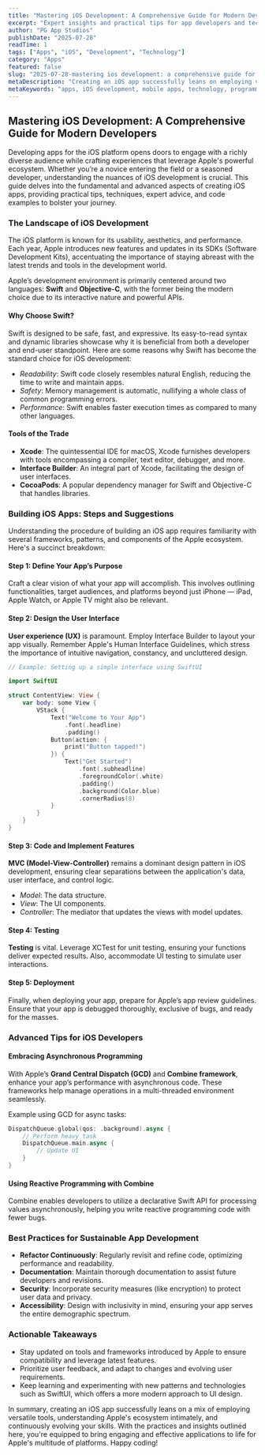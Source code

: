 ```yaml
---
title: "Mastering iOS Development: A Comprehensive Guide for Modern Developers"
excerpt: "Expert insights and practical tips for app developers and tech enthusiasts"
author: "PG App Studios"
publishDate: "2025-07-28"
readTime: 1
tags: ["Apps", "iOS", "Development", "Technology"]
category: "Apps"
featured: false
slug: "2025-07-28-mastering ios development: a comprehensive guide for modern developers"
metaDescription: "Creating an iOS app successfully leans on employing versatile tools, understanding Apple's ecosystem, and evolving skills...."
metaKeywords: "apps, iOS development, mobile apps, technology, programming"
---
```

## Mastering iOS Development: A Comprehensive Guide for Modern Developers

Developing apps for the iOS platform opens doors to engage with a richly diverse audience while crafting experiences that leverage Apple's powerful ecosystem. Whether you’re a novice entering the field or a seasoned developer, understanding the nuances of iOS development is crucial. This guide delves into the fundamental and advanced aspects of creating iOS apps, providing practical tips, techniques, expert advice, and code examples to bolster your journey.

### The Landscape of iOS Development

The iOS platform is known for its usability, aesthetics, and performance. Each year, Apple introduces new features and updates in its SDKs (Software Development Kits), accentuating the importance of staying abreast with the latest trends and tools in the development world.

Apple’s development environment is primarily centered around two languages: **Swift** and **Objective-C**, with the former being the modern choice due to its interactive nature and powerful APIs.

#### Why Choose Swift?

Swift is designed to be safe, fast, and expressive. Its easy-to-read syntax and dynamic libraries showcase why it is beneficial from both a developer and end-user standpoint. Here are some reasons why Swift has become the standard choice for iOS development:

- *Readability*: Swift code closely resembles natural English, reducing the time to write and maintain apps.
- *Safety*: Memory management is automatic, nullifying a whole class of common programming errors.
- *Performance*: Swift enables faster execution times as compared to many other languages.

#### Tools of the Trade

- **Xcode**: The quintessential IDE for macOS, Xcode furnishes developers with tools encompassing a compiler, text editor, debugger, and more.
- **Interface Builder**: An integral part of Xcode, facilitating the design of user interfaces.
- **CocoaPods**: A popular dependency manager for Swift and Objective-C that handles libraries.

### Building iOS Apps: Steps and Suggestions

Understanding the procedure of building an iOS app requires familiarity with several frameworks, patterns, and components of the Apple ecosystem. Here's a succinct breakdown:

#### Step 1: Define Your App’s Purpose

Craft a clear vision of what your app will accomplish. This involves outlining functionalities, target audiences, and platforms beyond just iPhone — iPad, Apple Watch, or Apple TV might also be relevant.

#### Step 2: Design the User Interface

**User experience (UX)** is paramount. Employ Interface Builder to layout your app visually. Remember Apple's Human Interface Guidelines, which stress the importance of intuitive navigation, constancy, and uncluttered design.

```swift
// Example: Setting up a simple interface using SwiftUI

import SwiftUI

struct ContentView: View {
    var body: some View {
        VStack {
            Text("Welcome to Your App")
                .font(.headline)
                .padding()
            Button(action: {
                print("Button tapped!")
            }) {
                Text("Get Started")
                    .font(.subheadline)
                    .foregroundColor(.white)
                    .padding()
                    .background(Color.blue)
                    .cornerRadius(8)
            }
        }
    }
}
```

#### Step 3: Code and Implement Features

**MVC (Model-View-Controller)** remains a dominant design pattern in iOS development, ensuring clear separations between the application's data, user interface, and control logic.

- *Model*: The data structure.
- *View*: The UI components.
- *Controller*: The mediator that updates the views with model updates.

#### Step 4: Testing

**Testing** is vital. Leverage XCTest for unit testing, ensuring your functions deliver expected results. Also, accommodate UI testing to simulate user interactions.

#### Step 5: Deployment

Finally, when deploying your app, prepare for Apple’s app review guidelines. Ensure that your app is debugged thoroughly, exclusive of bugs, and ready for the masses.

### Advanced Tips for iOS Developers

#### Embracing Asynchronous Programming

With Apple’s **Grand Central Dispatch (GCD)** and **Combine framework**, enhance your app’s performance with asynchronous code. These frameworks help manage operations in a multi-threaded environment seamlessly.

Example using GCD for async tasks:

```swift
DispatchQueue.global(qos: .background).async {
    // Perform heavy task
    DispatchQueue.main.async {
        // Update UI
    }
}
```

#### Using Reactive Programming with Combine

Combine enables developers to utilize a declarative Swift API for processing values asynchronously, helping you write reactive programming code with fewer bugs.

### Best Practices for Sustainable App Development

- **Refactor Continuously**: Regularly revisit and refine code, optimizing performance and readability.
- **Documentation**: Maintain thorough documentation to assist future developers and revisions.
- **Security**: Incorporate security measures (like encryption) to protect user data and privacy.
- **Accessibility**: Design with inclusivity in mind, ensuring your app serves the entire demographic spectrum.

### Actionable Takeaways

- Stay updated on tools and frameworks introduced by Apple to ensure compatibility and leverage latest features.
- Prioritize user feedback, and adapt to changes and evolving user requirements.
- Keep learning and experimenting with new patterns and technologies such as SwiftUI, which offers a more modern approach to UI design.

In summary, creating an iOS app successfully leans on a mix of employing versatile tools, understanding Apple's ecosystem intimately, and continuously evolving your skills. With the practices and insights outlined here, you're equipped to bring engaging and effective applications to life for Apple's multitude of platforms. Happy coding!